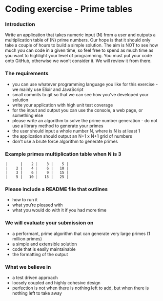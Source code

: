 # Coding exercise - Prime tables

### Introduction
Write an application that takes numeric input (N) from a user and outputs a multiplication table of (N) prime numbers. Our hope is that it should only take a couple of hours to build a simple solution. The aim is NOT to see how much you can code in a given time, so feel free to spend as much time as you want to highlight your level of programming.
You must put your code onto GitHub, otherwise we won’t consider it. We will review it from there.

### The requirements
* you can use whatever programming language you like for this exercise - we mainly use Elixir and JavaScript
* small commits to git so that we can see how you’ve developed your solution
* write your application with high unit test coverage
* for the input and output you can use the console, a web page, or something else
* please write an algorithm to solve the prime number generation - do not use a library method to generate your primes
* the user should input a whole number N, where is N is at least 1
* the application should output an N+1 x N+1 grid of numbers
* don't use a brute force algorithm to generate primes

### Example primes multiplication table when N is 3
```
|      |    2 |    3 |    5 |
|    2 |    4 |    6 |   10 |
|    3 |    6 |    9 |   15 |
|    5 |   10 |   15 |   25 |
```
### Please include a README file that outlines
* how to run it
* what you’re pleased with
* what you would do with it if you had more time

### We will evaluate your submission on
* a performant, prime algorithm that can generate very large primes (1 million primes)
* a simple and extensible solution
* code that is easily maintainable
* the formatting of the output

### What we believe in
* a test driven approach
* loosely coupled and highly cohesive design
* perfection is not when there is nothing left to add, but when there is nothing left to take away
